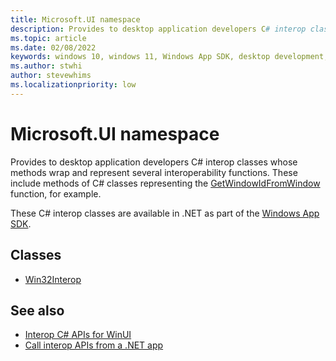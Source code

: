 ```yaml
---
title: Microsoft.UI namespace
description: Provides to desktop application developers C# interop classes whose methods wrap and represent several interoperability functions.
ms.topic: article
ms.date: 02/08/2022
keywords: windows 10, windows 11, Windows App SDK, desktop development, winui, Windows UI Library, app sdk, C#, interop, Microsoft.UI namespace
ms.author: stwhi
author: stevewhims
ms.localizationpriority: low
---
```


# Microsoft.UI namespace

Provides to desktop application developers C# interop classes whose methods wrap and represent several interoperability functions. These include methods of C# classes representing the [GetWindowIdFromWindow](/windows/windows-app-sdk/api/win32/microsoft.ui.interop/nf-microsoft-ui-interop-getwindowidfromwindow) function, for example.

These C# interop classes are available in .NET as part of the [Windows App SDK](/windows/apps/windows-app-sdk/).

## Classes

* [Win32Interop](microsoft.ui.win32interop.md)

## See also

* [Interop C# APIs for WinUI](../index.md)
* [Call interop APIs from a .NET app](/windows/apps/desktop/modernize/winrt-com-interop-csharp)

